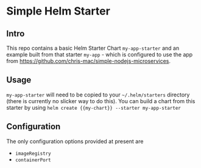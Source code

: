 # Simple Helm Starter

## Intro
This repo contains a basic Helm Starter Chart `my-app-starter` and an example built from that starter `my-app` - which is configured to use the app from https://github.com/chris-mac/simple-nodejs-microservices. 

## Usage
`my-app-starter` will need to be copied to your `~/.helm/starters` directory (there is currently no slicker way to do this).
You can build a chart from this starter by using
`helm create {{my-chart}} --starter my-app-starter`

## Configuration
The only configuration options provided at present are
- `imageRegistry`
- `containerPort`

